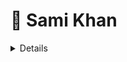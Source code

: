 # 🗿 Sami Khan 

<details>
<br/>

<p align="left">
  <img src="https://komarev.com/ghpvc/?username=sami999khan999&label=Profile%20views&color=292b4d&style=flat" alt="sami999khan999" />
</p>

**`Digital Craftsman (Developer)`** 

👋 Hey there! I'm a passionate college student on an exciting journey to become a proficient web developer. 🌐 My coding adventure primarily revolves around the wonderful world of React. 💻 I'm constantly honing my skills in this JavaScript library to craft engaging and dynamic web experiences. 🚀 Beyond React, I also dabble in HTML, CSS, and other web technologies. 🌟 I'm enthusiastic about building user-friendly interfaces, solving real-world problems through code, and contributing to open-source projects. 🤝 Let's connect, learn, and grow together in the ever-evolving realm of web development!

---

### 🗄️ Portfolio

All of my projects are available at 

#

### 🗃️ Languages and Tools

<img align="left" alt="JavaScript" width="30px" style="padding-right:10px;" src="https://cdn.jsdelivr.net/gh/devicons/devicon/icons/javascript/javascript-plain.svg" />
<img align="left" alt="React" width="30px" style="padding-right:10px;" src="https://cdn.jsdelivr.net/gh/devicons/devicon/icons/react/react-original.svg" />
<img align="left" alt="HTML" width="30px" style="padding-right:10px;" src="https://cdn.jsdelivr.net/gh/devicons/devicon/icons/html5/html5-plain.svg" />
<img align="left" alt="CSS" width="30px" style="padding-right:10px;" src="https://cdn.jsdelivr.net/gh/devicons/devicon/icons/css3/css3-plain.svg" />
<img align="left" alt="GitHub" width="30px" style="padding-right:10px;" src="https://cdn.jsdelivr.net/gh/devicons/devicon/icons/github/github-original.svg" />
<img align="left" alt="Java" width="30px" style="padding-right:10px;" src="https://cdn.jsdelivr.net/gh/devicons/devicon/icons/java/java-original.svg"/>
<img align="left" alt="Spring" width="30px" style="padding-right:10px;" src="https://cdn.jsdelivr.net/gh/devicons/devicon/icons/spring/spring-original.svg" />
<img align="left" alt="TypeScript" width="30px" style="padding-right:10px;" src="https://cdn.jsdelivr.net/gh/devicons/devicon/icons/typescript/typescript-plain.svg" />
<img align="left" alt="Angular" width="30px" style="padding-right:10px;" src="https://cdn.jsdelivr.net/gh/devicons/devicon/icons/angularjs/angularjs-plain.svg" />
<img align="left" alt="Git" width="30px" style="padding-right:10px;" src="https://cdn.jsdelivr.net/gh/devicons/devicon/icons/git/git-original.svg" />
<img align="left" alt="Linux" width="30px" style="padding-right:10px;" src="https://cdn.jsdelivr.net/gh/devicons/devicon/icons/linux/linux-original.svg" />
<img align="left" alt="NodeJS" width="30px" style="padding-right:10px;" src="https://cdn.jsdelivr.net/gh/devicons/devicon/icons/nodejs/nodejs-original.svg" />
<img align="left" alt="Python" width="30px" style="padding-right:10px;" src="https://cdn.jsdelivr.net/gh/devicons/devicon/icons/python/python-plain.svg" />
<img align="left" alt="C++" width="30px" style="padding-right:10px;" src="https://cdn.jsdelivr.net/gh/devicons/devicon/icons/cplusplus/cplusplus-line.svg" />
<img align="left" alt="Gradle" width="30px" style="padding-right:10px;" src="https://cdn.jsdelivr.net/gh/devicons/devicon/icons/gradle/gradle-plain.svg" />
<img align="left" alt="Bash" width="30px" style="padding-right:10px;" src="https://cdn.jsdelivr.net/gh/devicons/devicon/icons/bash/bash-original.svg" />
<br />

#

### 📊 Stats


<p><img align="left" src="https://github-readme-stats.vercel.app/api/top-langs?username=sami999khan999&show_icons=true&locale=en&layout=compact&theme=tokyonight" alt="sami999khan999" /></p>

<p>&nbsp;<img align="center" src="https://github-readme-stats.vercel.app/api?username=sami999khan999&show_icons=true&locale=en&theme=tokyonight" alt="sami999khan999" /></p>

<p><img align="center" src="https://github-readme-streak-stats.herokuapp.com/?user=sami999khan999&&theme=tokyonight" alt="sami999khan999" /></p>

#

<details>
 <summary><h3>👨‍💻 Embracing the Journey: Words of Wisdom for Beginner Programmers</h3></summary>
   Welcome to the exciting world of programming! As a beginner programmer, you're embarking on a journey that will empower you to create, innovate, and solve complex problems with the power of code. While the path ahead may seem daunting at times, remember that every expert was once a beginner, just like you. Embrace the process of learning, and don't be afraid to make mistakes, for they are your best teachers. Start with a strong foundation in a programming language that interests you, like Python or JavaScript, and gradually explore other languages and technologies. Invest time in understanding core programming concepts, data structures, and algorithms, as these form the backbone of your skills. Collaborate with fellow programmers, seek help from online communities, and don't hesitate to ask questions. Building projects, even small ones, is a fantastic way to solidify your knowledge. Remember that progress may be slow, but it's steady, and every line of code you write brings you closer to your goals. Stay curious, stay patient, and keep coding!
